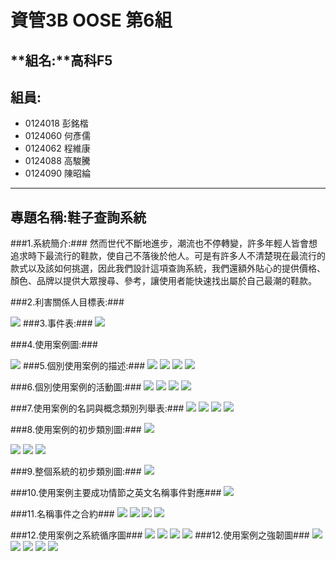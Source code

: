 # **資管3B OOSE 第6組** #
## **組名:**高科F5  ##
## **組員:** ##
- 0124018 彭銘楷
- 0124060 何彥儒
- 0124062 程維康
- 0124088 高駿騰
- 0124090 陳昭綸


----------

## **專題名稱:鞋子查詢系統** ##
###1.系統簡介:###
然而世代不斷地進步，潮流也不停轉變，許多年輕人皆會想追求時下最流行的鞋款，使自己不落後於他人。可是有許多人不清楚現在最流行的款式以及該如何挑選，因此我們設計這項查詢系統，我們還額外貼心的提供價格、顏色、品牌以提供大眾搜尋、參考，讓使用者能快速找出屬於自己最潮的鞋款。

###2.利害關係人目標表:###

<img src ="https://fbcdn-sphotos-c-a.akamaihd.net/hphotos-ak-xap1/v/t1.0-9/1555475_756012247804483_7605736975874332304_n.jpg?oh=fe8e71faa8d690389075a828b2aed66b&oe=54ABEE02&__gda__=1424016715_a28d9c43aca34491e3177cfc03cc1219"> 
###3.事件表:###

<img src ="https://fbcdn-sphotos-e-a.akamaihd.net/hphotos-ak-xpa1/v/t1.0-9/10616500_752746248131083_1328491538213149239_n.jpg?oh=cce0ef56f1c5dc98059e9a695515153e&oe=54F307E4&__gda__=1420668252_635734f5c6823a4dcda72f258f84d994">

###4.使用案例圖:###
 
<img src="https://scontent-b-nrt.xx.fbcdn.net/hphotos-xfp1/v/t1.0-9/10690008_756018567803851_7936111714840504083_n.jpg?oh=865d9956a3fa6de5be0e96d3524d1565&oe=54F42FAF">
###5.個別使用案例的描述:###
<img src="https://images.plurk.com/gy1X2Ggsfydiph2CvpJ75.jpg">
<img src="https://scontent-a-nrt.xx.fbcdn.net/hphotos-xap1/v/t1.0-9/p417x417/934849_756018041137237_2140537714019698923_n.jpg?oh=b4ae89f8e708ff42489d2e7d428af6b2&oe=54B5289E">
<img src="https://images.plurk.com/1SUSFjc4T8HbYyuZYMKB5.jpg">
<img src="https://fbcdn-sphotos-d-a.akamaihd.net/hphotos-ak-xap1/v/t1.0-9/10606570_756020101137031_3489557833989254652_n.jpg?oh=904de77a48e389ab9434fec2425ce039&oe=54E29CB0&__gda__=1424477292_686e8e5219daffef0f5ef407f3e315e4">

###6.個別使用案例的活動圖:###
<img src="https://scontent-b-nrt.xx.fbcdn.net/hphotos-xpa1/v/t1.0-9/934846_756023891136652_8953008924569793466_n.jpg?oh=6935c2853ca9e242735105083301a0cc&oe=54DDF6A6">
<img src="https://fbcdn-sphotos-c-a.akamaihd.net/hphotos-ak-xap1/v/t1.0-9/1477348_756024034469971_6769178200776226437_n.jpg?oh=f7abca2d4f992716194d6c328a04c77d&oe=54EA1D67&__gda__=1423907374_c28ea7bb72acbdcd389cc260309ac8ce">
<img src="https://scontent-b-nrt.xx.fbcdn.net/hphotos-xpf1/v/t1.0-9/604098_756024037803304_3708227237953984344_n.jpg?oh=713b95149ed02a0fdb1a8c4060dbb70c&oe=54E1B80B">
<img src="https://scontent-b-nrt.xx.fbcdn.net/hphotos-xpf1/v/t1.0-9/10348299_756024041136637_3430681442954178102_n.jpg?oh=f33fc0af619655ec1478cadb74821626&oe=54B10AD3">

###7.使用案例的名詞與概念類別列舉表:###
<img src="https://images.plurk.com/2yBqWosyCudUUoikCS8hfq.jpg">
<img src="https://images.plurk.com/2LU3oxA0FmGnrJRLjnlh3y.jpg">
<img src="https://images.plurk.com/4bnTkoVPAGSPo98yZXfPdH.jpg">
<img src="https://fbcdn-sphotos-d-a.akamaihd.net/hphotos-ak-xpf1/v/t1.0-9/10610782_756027454469629_1172906583327015640_n.jpg?oh=9f818cc9823643a474b312ed86c041be&oe=54E86269&__gda__=1425193731_6647953b20b68e9cbc97b153bab1e2b2">

###8.使用案例的初步類別圖:###
<img src="https://fbcdn-sphotos-d-a.akamaihd.net/hphotos-ak-xpa1/v/t1.0-9/10441136_759310287474679_4225654773912910743_n.jpg?oh=680eab4e3796739201ee01e402cc68df&oe=54E16208&__gda__=1425558192_2b1a1759779581dbb325cfc0630efdf5">

<img src="https://fbcdn-sphotos-b-a.akamaihd.net/hphotos-ak-xap1/v/t1.0-9/1546165_759317350807306_4278519020339969437_n.jpg?oh=0bbd3a820779be07c3fcc4ded1e867a3&oe=54AA6B43&__gda__=1424788490_573d37e1a91518ba3823d10db60e1c11">

<img src="https://fbcdn-sphotos-e-a.akamaihd.net/hphotos-ak-xfa1/v/t1.0-9/1012883_759317374140637_711992503962101123_n.jpg?oh=eb34fb3f05df67a19b9f071d4cfc0035&oe=54DC6C17&__gda__=1425540002_3ef6647e5a2a053c19f624b67e4dd00b">

<img src="https://scontent-b-hkg.xx.fbcdn.net/hphotos-xap1/v/t1.0-9/10676112_759317370807304_6032634082495063471_n.jpg?oh=d93409d1dcbcf27a16d7cc2f71a42b39&oe=54DC50F3">

###9.整個系統的初步類別圖:###
<img src="https://fbcdn-sphotos-b-a.akamaihd.net/hphotos-ak-xap1/t31.0-8/10834943_843820288972464_808719917863947347_o.jpg">

###10.使用案例主要成功情節之英文名稱事件對應###
<img src="https://scontent-a.xx.fbcdn.net/hphotos-xfa1/v/t1.0-9/1780755_752614541477587_7056080323998511020_n.jpg?oh=a4149721fc4a91e496087b6becd074a6&oe=54AC0C80">

###11.名稱事件之合約###
<img src="https://fbcdn-sphotos-f-a.akamaihd.net/hphotos-ak-xap1/v/t1.0-9/10644810_756036121135429_1329227362716662697_n.jpg?oh=70247eddb1cbfe11f53d43e0e6adbf51&oe=54F4AE42&__gda__=1424464286_7a18ff82b6605eadb5d612560e561853">
<img src="https://fbcdn-sphotos-d-a.akamaihd.net/hphotos-ak-xpf1/v/t1.0-9/10367604_756036124468762_7470404313327353937_n.jpg?oh=43e7d18b7f0f660bdfbe7d6d8f3101cb&oe=54E827E5&__gda__=1424922255_056bf35c93a45343249296ebf6172578">
<img src="https://scontent-a-nrt.xx.fbcdn.net/hphotos-xfp1/v/t1.0-9/10004013_756036117802096_6265401979228954009_n.jpg?oh=2158652fe5308baa3c1afd8eabad0037&oe=54EC503D">
<img src="https://fbcdn-sphotos-c-a.akamaihd.net/hphotos-ak-xpf1/v/t1.0-9/1002660_756038384468536_1130938704974738317_n.jpg?oh=2e03d7a21227c2b2db129dc6b7761d76&oe=54EC68D7&__gda__=1424966678_779e2c98328f144b58729fbe1e7aadd6">

###12.使用案例之系統循序圖###
<img src="https://fbcdn-sphotos-h-a.akamaihd.net/hphotos-ak-xpa1/v/t1.0-9/1520776_752621688143539_2228251668690434434_n.jpg?oh=454a465a54838bad3487332b46bddb69&oe=54B0D4EA&__gda__=1420813527_f073df5a551212f1690861e805c19404">
<img src="https://scontent-a-nrt.xx.fbcdn.net/hphotos-xpa1/v/t1.0-9/10671433_756039984468376_3612659633518752468_n.jpg?oh=24a6e9c689e97273c2d9cc7d6b2c1886&oe=54F5CB7A">
<img src="https://scontent-a-nrt.xx.fbcdn.net/hphotos-xpa1/v/t1.0-9/10428102_756039987801709_4687668225429207073_n.jpg?oh=7e73b2ab1913ebc4ed407173d4cfd416&oe=54F87572">
<img src="https://fbcdn-sphotos-f-a.akamaihd.net/hphotos-ak-xaf1/v/t1.0-9/1932392_756039991135042_6995816723204892337_n.jpg?oh=938de670a4567171fd905d037b7ec178&oe=54F765F4&__gda__=1424660618_3be847a7d5865ddfeab56598d6d64e1b">
###12.使用案例之強韌圖###
<img src="https://scontent-a-tpe.xx.fbcdn.net/hphotos-xfa1/v/t1.0-9/10410834_843820268972466_4590893612165655949_n.jpg?oh=fa4ecc339baaaff4977683f064e0a493&oe=551B40D9">
<img src="https://fbcdn-sphotos-h-a.akamaihd.net/hphotos-ak-xpf1/v/t1.0-9/10408959_843820302305796_2852497625889921379_n.jpg?oh=d781cb85ea589fcfe1058fb5bdb83305&oe=5520595B&__gda__=1423013681_34968fa72117d7b583ca25e8c3c5827a">
<img src="https://fbcdn-sphotos-d-a.akamaihd.net/hphotos-ak-xpf1/v/t1.0-9/10409299_843820338972459_4144693624750705594_n.jpg?oh=5b76eb91b7fe07802d843f4f855c7693&oe=55203A62&__gda__=1426582536_2f68d6a5208b1f557dd8e5a9c6f178a4">
<img src="https://scontent-b-tpe.xx.fbcdn.net/hphotos-xap1/v/t1.0-9/10644965_843820315639128_9168367991051804311_n.jpg?oh=5cfdbbc30416ebe5e2c8b1ed40591dff&oe=551CE9E0">
<img src="https://fbcdn-sphotos-e-a.akamaihd.net/hphotos-ak-xaf1/v/t1.0-9/1511149_843820278972465_8732002322333494694_n.jpg?oh=9d42c6df6536f91c689395931e2c2bbd&oe=5508F60B&__gda__=1427918965_c3cdac4b295a9df4783954d2d974c7d9">
